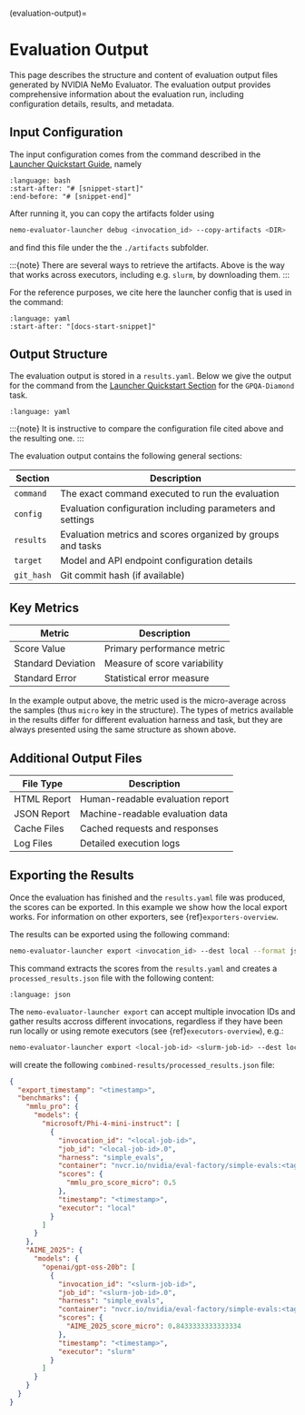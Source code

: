(evaluation-output)=

# Evaluation Output

This page describes the structure and content of evaluation output files generated by NVIDIA NeMo Evaluator. The evaluation output provides comprehensive information about the evaluation run, including configuration details, results, and metadata.

## Input Configuration

The input configuration comes from the command described in the [Launcher Quickstart Guide](../../get-started/quickstart/launcher.md#quick-start), namely
```{literalinclude} ../../get-started/_snippets/launcher_full_example.sh
:language: bash
:start-after: "# [snippet-start]"
:end-before: "# [snippet-end]"
```

After running it, you can copy the artifacts folder using

```bash
nemo-evaluator-launcher debug <invocation_id> --copy-artifacts <DIR>
```
and find this file under the the `./artifacts` subfolder.


:::{note}
There are several ways to retrieve the artifacts. Above is the way that works across
executors, including e.g. `slurm`, by downloading them.
:::

For the reference purposes, we cite here the launcher config that is used in the command:

```{literalinclude} ../../../packages/nemo-evaluator-launcher/examples/local_llama_3_1_8b_instruct_limit_samples.yaml
:language: yaml
:start-after: "[docs-start-snippet]"
```

## Output Structure

The evaluation output is stored in a `results.yaml`. Below we give the output for the
command from the [Launcher Quickstart Section](../../get-started/quickstart/launcher.md#quick-start) for the `GPQA-Diamond` task.

```{literalinclude} ./_snippets/results.yaml
:language: yaml
```
:::{note}
It is instructive to compare the configuration file cited above and the resulting one.
:::


The evaluation output contains the following general sections:

| Section | Description |
|---------|-------------|
| `command` | The exact command executed to run the evaluation |
| `config` | Evaluation configuration including parameters and settings |
| `results` | Evaluation metrics and scores organized by groups and tasks |
| `target` | Model and API endpoint configuration details |
| `git_hash` | Git commit hash (if available) |


## Key Metrics

| Metric | Description |
|--------|-------------|
| Score Value | Primary performance metric |
| Standard Deviation | Measure of score variability |
| Standard Error | Statistical error measure |
In the example output above, the metric used is the micro-average across the samples (thus `micro` key in the structure).
The types of metrics available in the results differ for different evaluation harness and task, but they are always presented using the same structure as shown above.

## Additional Output Files

| File Type | Description |
|-----------|-------------|
| HTML Report | Human-readable evaluation report |
| JSON Report | Machine-readable evaluation data |
| Cache Files | Cached requests and responses |
| Log Files | Detailed execution logs |


## Exporting the Results

Once the evaluation has finished and the `results.yaml` file was produced, the scores can be exported.
In this example we show how the local export works. For information on other exporters, see {ref}`exporters-overview`.


The results can be exported using the following command:

```bash
nemo-evaluator-launcher export <invocation_id> --dest local --format json
```

This command extracts the scores from the `results.yaml` and creates a `processed_results.json` file with the following content:

```{literalinclude} ./_snippets/processed_results.json
:language: json
```

The `nemo-evaluator-launcher export` can accept multiple invocation IDs and gather results accross different invocations, regardless if they have been run locally or using remote executors (see {ref}`executors-overview`), e.g.:

```bash
nemo-evaluator-launcher export <local-job-id> <slurm-job-id> --dest local --format json --output_dir combined-results
```

will create the following `combined-results/processed_results.json` file:

```json
{
  "export_timestamp": "<timestamp>",
  "benchmarks": {
    "mmlu_pro": {
      "models": {
        "microsoft/Phi-4-mini-instruct": [
          {
            "invocation_id": "<local-job-id>",
            "job_id": "<local-job-id>.0",
            "harness": "simple_evals",
            "container": "nvcr.io/nvidia/eval-factory/simple-evals:<tag>",
            "scores": {
              "mmlu_pro_score_micro": 0.5
            },
            "timestamp": "<timestamp>",
            "executor": "local"
          }
        ]
      }
    },
    "AIME_2025": {
      "models": {
        "openai/gpt-oss-20b": [
          {
            "invocation_id": "<slurm-job-id>",
            "job_id": "<slurm-job-id>.0",
            "harness": "simple_evals",
            "container": "nvcr.io/nvidia/eval-factory/simple-evals:<tag>",
            "scores": {
              "AIME_2025_score_micro": 0.8433333333333334
            },
            "timestamp": "<timestamp>",
            "executor": "slurm"
          }
        ]
      }
    }
  }
}
```
